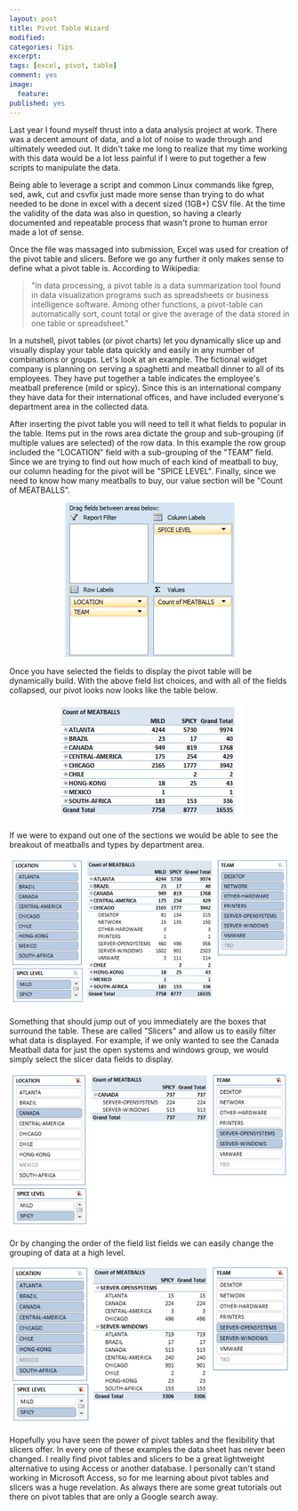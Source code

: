 ```yaml
---
layout: post
title: Pivot Table Wizard
modified:
categories: Tips
excerpt:
tags: [excel, pivot, table]
comment: yes
image:
  feature:
published: yes
---
```


Last year I found myself thrust into a data analysis project at work.  There was a decent amount of data, and a lot of noise to wade through and ultimately weeded out.  It didn't take me long to realize that my time working with this data would be a lot less painful if I were to put together a few scripts to manipulate the data.

Being able to leverage a script and common Linux commands like fgrep, sed, awk, cut and csvfix just made more sense than trying to do what needed to be done in excel with a decent sized (1GB+) CSV file.  At the time the validity of the data was also in question, so having a clearly documented and repeatable process that wasn't prone to human error made a lot of sense.

Once the file was massaged into submission, Excel was used for creation of the pivot table and slicers.   Before we go any further it only makes sense to define what a pivot table is.  According to Wikipedia:

<blockquote cite="Wikipedia">
"In data processing, a pivot table is a data summarization tool found in data visualization programs such as spreadsheets or business intelligence software. Among other functions, a pivot-table can automatically sort, count total or give the average of the data stored in one table or spreadsheet."
</blockquote>

In a nutshell, pivot tables (or pivot charts) let you dynamically slice up and visually display your table data quickly and easily in any number of combinations or groups.  Let's look at an example.  The fictional widget company is planning on serving a spaghetti and meatball dinner to all of its employees.  They have put together a table indicates the employee's meatball preference (mild or spicy).  Since this is an international company they have data for their international offices, and have included everyone's department area in the collected data.

After inserting the pivot table you will need to tell it what fields to popular in the table.  Items put in the rows area dictate the group and sub-grouping (if multiple values are selected) of the row data.  In this example the row group included the "LOCATION" field with a sub-grouping of the "TEAM" field.  Since we are trying to find out how much of each kind of meatball to buy, our column heading for the pivot will be "SPICE LEVEL".  Finally, since we need to know how many meatballs to buy, our value section will be "Count of MEATBALLS".

<center><img src="/images/pivot-table-field-list.png"></center>

Once you have selected the fields to display the pivot table will be dynamically build.  With the above field list choices, and with all of the fields collapsed, our pivot looks now looks like the table below.

<center><img src="/images/meatball-pivot.png"></center>

If we were to expand out one of the sections we would be able to see the breakout of meatballs and types by department area.

<center><img src="/images/meatball-slicers.png"></center>

Something that should jump out of you immediately are the boxes that surround the table.  These are called "Slicers" and allow us to easily filter what data is displayed.  For example, if we only wanted to see the Canada Meatball data for just the open systems and windows group, we would simply select the slicer data fields to display.

<center><img src="/images/meatball-slicers2.png"></center>

Or by changing the order of the field list fields we can easily change the grouping of data at a high level.

<center><img src="/images/meatball-slicers3.png"></center>

Hopefully you have seen the power of pivot tables and the flexibility that slicers offer.  In every one of these examples the data sheet has never been changed.  I really find pivot tables and slicers to be a great lightweight alternative to using Access or another database.  I personally can't stand working in Microsoft Access, so for me learning about pivot tables and slicers was a huge revelation.  As always there are some great tutorials out there on pivot tables that are only a Google search away.
